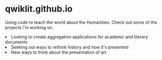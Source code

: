 # qwiklit.github.io
Using code to teach the world about the Humanities. Check out some of the projects I'm working on.

<li>Looking to create aggregation applications for academic and literary documents</li>
<li>Seeking out ways to rethink history and how it's presented</li>
<li>New ways to think about the presentation of art</li>